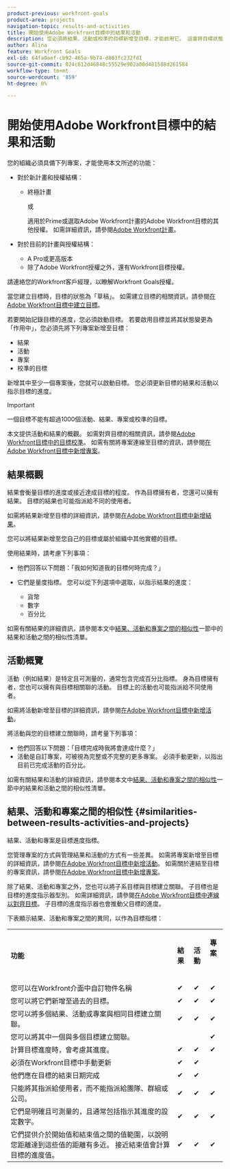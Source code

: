 ```yaml
---
product-previous: workfront-goals
product-area: projects
navigation-topic: results-and-activities
title: 開始使用Adobe Workfront目標中的結果和活動
description: 您必須將結果、活動或校準的目標新增至目標，才能啟用它。 這會將目標狀態從草稿更新為作用中，並開始記錄目標的進度。
author: Alina
feature: Workfront Goals
exl-id: 64fa0aef-cb92-465a-9b74-d863fc232fd1
source-git-commit: 024c612d46848c55529e902a00d481588d261584
workflow-type: tm+mt
source-wordcount: '859'
ht-degree: 0%

---
```


# 開始使用Adobe Workfront目標中的結果和活動

您的組織必須具備下列專案，才能使用本文所述的功能：

* 對於新計畫和授權結構：

   * 終極計畫

     或

     適用於Prime或選取Adobe Workfront計畫的Adobe Workfront目標的其他授權。 如需詳細資訊，請參閱[Adobe Workfront計畫](https://www.workfront.com/plans)。

* 對於目前的計畫與授權結構：

   * A Pro或更高版本
   * 除了Adobe Workfront授權之外，還有Workfront目標授權。

請連絡您的Workfront客戶經理，以瞭解Workfront Goals授權。

當您建立目標時，目標的狀態為「草稿」。 如需建立目標的相關資訊，請參閱[在Adobe Workfront目標中建立目標](../../workfront-goals/goal-management/create-goals.md)。

若要開始記錄目標的進度，您必須啟動目標。 若要啟用目標並將其狀態變更為「作用中」，您必須先將下列專案新增至目標：

* 結果
* 活動
* 專案
* 校準的目標

新增其中至少一個專案後，您就可以啟動目標。 您必須更新目標的結果和活動以指示目標的進度。


>[!IMPORTANT]
>
> 一個目標不能有超過1000個活動、結果、專案或校準的目標。</span>

本文提供活動和結果的概觀。 如需對齊目標的相關資訊，請參閱[Adobe Workfront目標中的目標校準](../../workfront-goals/goal-alignment/goal-alignment.md)。 如需有關將專案連線至目標的資訊，請參閱[在Adobe Workfront目標中新增專案](../results-and-activities/connect-projects-to-goals-overview.md)。

## 結果概觀

<!--
<p> This will have additional types in the future - add another section for types?)</p>
-->

結果會衡量目標的進度或接近達成目標的程度。 作為目標擁有者，您還可以擁有結果。 目標的結果也可能指派給不同的使用者。

如需將結果新增至目標的詳細資訊，請參閱[在Adobe Workfront目標中新增結果](../../workfront-goals/results-and-activities/add-results-to-goals.md)。

您可以將結果新增至您自己的目標或屬於組織中其他實體的目標。

使用結果時，請考慮下列事項：

* 他們回答以下問題：「我如何知道我的目標何時完成？」
* 它們是量度指標。 您可以從下列選項中選取，以指示結果的進度：

  <!--
  this might change (jira, Salesforce, etc))
  -->

   * 貨幣
   * 數字
   * 百分比

如需有關結果的詳細資訊，請參閱本文中[結果、活動和專案之間的相似性](#similarities-between-results-activities-and-projects)一節中的結果和活動之間的相似性清單。

## 活動概覽

<!--
This will have additional types in the future - add another section for types?
-->

活動（例如結果）是特定且可測量的，通常包含完成百分比指標。 身為目標擁有者，您也可以擁有與目標相關聯的活動。 目標上的活動也可能指派給不同使用者。

如需將活動新增至目標的詳細資訊，請參閱[在Adobe Workfront目標中新增活動](../../workfront-goals/results-and-activities/add-activities-to-goals.md)。

將活動與您的目標建立關聯時，請考量下列事項：

* 他們回答以下問題：「目標完成時我將會達成什麼？」
* 活動是自訂專案，可被視為完整或不完整的更多專案。 必須手動更新，以指出目前已完成活動的百分比。

<!--
* You can associate the following activities with goals:

  <table style="table-layout:auto"> 
   <col> 
   <col> 
   <tbody> 
    <tr> 
     <td role="rowheader">Manual progress bar </td> 
     <td> <p>Custom entries that can be thought of more in terms of complete or incomplete. They must be manually updated.</p> </td> 
    </tr> 
    <tr> 
     <td role="rowheader"><p>Project</p></td> 
     <td> <p>Existing projects that you have at least permissions to View and are not in a status of Dead. They are updated automatically, based on the progress of their work items. </p> <p>The projects must exist before associating them with the goal. You can associate a project with multiple goals. For information about adding projects to goals, see <a href="../../workfront-goals/results-and-activities/connect-projects-to-goals-overview.md" class="MCXref xref">Add projects to goals in Adobe Workfront Goals</a>.</p>
     <p><span class="preview">In the Preview environment, projects are separate progress indicators, independent from activities. Adding projects to a goal in the Preview environment is different from adding activities. For more information, see <a href="../../workfront-goals/results-and-activities/connect-projects-to-goals-overview.md" class="MCXref xref">Add projects to goals in Adobe Workfront Goals</a>.</span></p>
      </td> 
    </tr> 
   </tbody> 
  </table>
-->
<!--drafted for goal redesign: For THE PRODUCTION RELEASE: remove the projects in this article altogether.-->

如需有關結果和活動的詳細資訊，請參閱本文中[結果、活動和專案之間的相似性](#similarities-between-results-activities-and-projects)一節中的結果和活動之間的相似性清單。

## 結果、活動和專案之間的相似性 {#similarities-between-results-activities-and-projects}

結果、活動和專案是目標進度指標。

您管理專案的方式與管理結果和活動的方式有一些差異。 如需將專案新增至目標的詳細資訊，請參閱[在Adobe Workfront目標中新增活動](../../workfront-goals/results-and-activities/add-activities-to-goals.md)。 如需關於連結至目標的專案資訊，請參閱[在Adobe Workfront目標中新增專案](../../workfront-goals/results-and-activities/connect-projects-to-goals-overview.md)。

除了結果、活動和專案之外，您也可以將子系目標與目標建立關聯。 子目標也是目標的進度指示器型別。 如需詳細資訊，請參閱[在Adobe Workfront目標中連線以對齊目標](../goal-alignment/align-goals-by-connecting-them.md)。 子目標的進度指示器也會推動父目標的進度。

下表顯示結果、活動和專案之間的異同，以作為目標指標：

<table style="table-layout:auto"> 
 <col> 
 <col> 
 <col> 
 <col> 
 <tbody> 
  <tr> 
   <td><b><p>功能</p></b></td> 
   <td><b><p>結果</p></b></td> 
   <td><b><p>活動</p></b></td> 
   <td> <p><strong>專案</strong> </p> <p> </p> </td> 
  </tr> 
  <tr> 
   <td><span style="font-weight: normal;">您可以在Workfront介面中自訂物件名稱</span> </td> 
   <td>✔</td> 
   <td>✔</td> 
   <td>✔</td> 
  </tr> 
  <tr> 
   <td>您可以將它們新增至過去的目標。</td> 
   <td>✔</td> 
   <td>✔</td> 
   <td>✔</td> 
  </tr> 
  <tr> 
   <td>您可以將多個結果、活動或專案與相同目標建立關聯。 </td> 
   <td>✔</td> 
   <td>✔</td> 
   <td>✔</td> 
  </tr> 
  <tr> 
   <td>您可以將其中一個與多個目標建立關聯。</td> 
   <td> </td> 
   <td> </td> 
   <td>✔</td> 
  </tr> 
  <tr> 
   <td>計算目標進度時，會考慮其進度。 </td> 
   <td>✔</td> 
   <td>✔</td> 
   <td>✔</td> 
  </tr> 
  <tr> 
   <td>必須在Workfront目標中手動更新</td> 
   <td>✔</td> 
   <td>✔</td> 
   <td> </td> 
  </tr> 
  <tr> 
   <td>他們應在目標的結束日期完成</td> 
   <td>✔</td> 
   <td>✔</td> 
   <td> </td> 
  </tr> 
  <tr> 
   <td>只能將其指派給使用者，而不能指派給團隊、群組或公司。 </td> 
   <td>✔</td> 
   <td>✔</td> 
   <td>✔</td> 
  </tr> 
  <tr> 
   <td>它們是明確且可測量的，且通常包括指示其進度的設定數字。 </td> 
   <td>✔</td> 
   <td>✔</td> 
   <td>✔</td> 
  </tr> 
  <tr> 
   <td>它們提供介於開始值和結束值之間的值範圍，以說明您距離達到這些值的距離有多近。 接近結束值會計算目標的進度值。 </td> 
   <td>✔</td> 
   <td>✔</td> 
   <td>✔</td> 
  </tr> 
 </tbody> 
</table>

